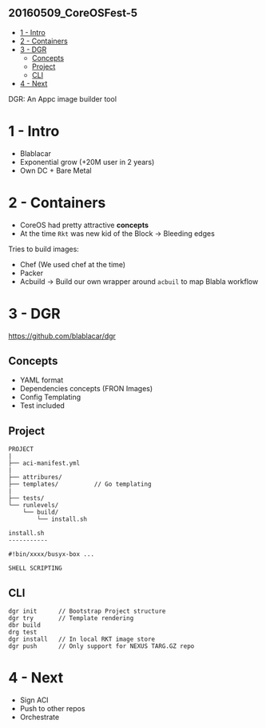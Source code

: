 20160509_CoreOSFest-5
---------------------

<!-- MarkdownTOC -->

- [1 - Intro](#1---intro)
- [2 - Containers](#2---containers)
- [3 - DGR](#3---dgr)
  - [Concepts](#concepts)
  - [Project](#project)
  - [CLI](#cli)
- [4 - Next](#4---next)

<!-- /MarkdownTOC -->


DGR: An Appc image builder tool



# 1 - Intro

* Blablacar
* Exponential grow (+20M user in 2 years)
* Own DC + Bare Metal



# 2 - Containers

* CoreOS had pretty attractive **concepts**
* At the time `Rkt` was new kid of the Block
-> Bleeding edges


Tries to build images:
* Chef (We used chef at the time)
* Packer
* Acbuild
-> Build our own wrapper around `acbuil` to map Blabla workflow



# 3 - DGR

https://github.com/blablacar/dgr

## Concepts

* YAML format
* Dependencies concepts (FRON Images)
* Config Templating
* Test included


## Project

```
PROJECT
|
├── aci-manifest.yml
|
├── attribures/
├── templates/          // Go templating
|
├── tests/
└── runlevels/
    └── build/
        └── install.sh
```


```
install.sh
-----------

#!bin/xxxx/busyx-box ...

SHELL SCRIPTING
```


## CLI

```
dgr init      // Bootstrap Project structure
dgr try       // Template rendering
dbr build
drg test
dgr install   // In local RKT image store
dgr push      // Only support for NEXUS TARG.GZ repo
```



# 4 - Next

* Sign ACI
* Push to other repos
* Orchestrate
